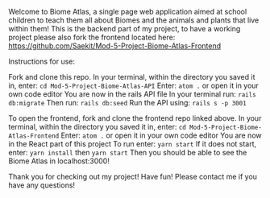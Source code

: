 Welcome to Biome Atlas, a single page web application aimed at school children to teach them all about Biomes and the animals and plants that live within them!
This is the backend part of my project, to have a working project please also fork the frontend located here: https://github.com/Saekit/Mod-5-Project-Biome-Atlas-Frontend

Instructions for use:

Fork and clone this repo.
In your terminal, within the directory you saved it in, enter: `cd Mod-5-Project-Biome-Atlas-API`
Enter: `atom .` or open it in your own code editor
You are now in the rails API file
In your terminal run: `rails db:migrate`
Then run: `rails db:seed`
Run the API using: `rails s -p 3001`

To open the frontend, fork and clone the frontend repo linked above.
In your terminal, within the directory you saved it in, enter: `cd Mod-5-Project-Biome-Atlas-Frontend`
Enter: `atom .` or open it in your own code editor
You are now in the React part of this project
To run enter: `yarn start`
If it does not start, enter: `yarn install` then `yarn start`
Then you should be able to see the Biome Atlas in localhost:3000!

Thank you for checking out my project! Have fun!
Please contact me if you have any questions!
